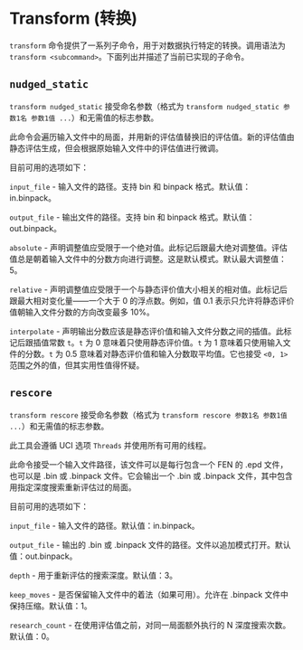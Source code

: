 # Transform (转换)

`transform` 命令提供了一系列子命令，用于对数据执行特定的转换。调用语法为 `transform <subcommand>`。下面列出并描述了当前已实现的子命令。

## `nudged_static`

`transform nudged_static` 接受命名参数（格式为 `transform nudged_static 参数1名 参数1值 ...`）和无需值的标志参数。

此命令会遍历输入文件中的局面，并用新的评估值替换旧的评估值。新的评估值由静态评估生成，但会根据原始输入文件中的评估值进行微调。

目前可用的选项如下：

`input_file` - 输入文件的路径。支持 bin 和 binpack 格式。默认值：in.binpack。

`output_file` - 输出文件的路径。支持 bin 和 binpack 格式。默认值：out.binpack。

`absolute` - 声明调整值应受限于一个绝对值。此标记后跟最大绝对调整值。评估值总是朝着输入文件中的分数方向进行调整。这是默认模式。默认最大调整值：5。

`relative` - 声明调整值应受限于一个与静态评价值大小相关的相对值。此标记后跟最大相对变化量——一个大于 0 的浮点数。例如，值 0.1 表示只允许将静态评价值朝输入文件分数的方向改变最多 10%。

`interpolate` - 声明输出分数应该是静态评价值和输入文件分数之间的插值。此标记后跟插值常数 `t`。`t` 为 0 意味着只使用静态评价值。`t` 为 1 意味着只使用输入文件的分数。`t` 为 0.5 意味着对静态评价值和输入分数取平均值。它也接受 `<0, 1>` 范围之外的值，但其实用性值得怀疑。

## `rescore`

`transform rescore` 接受命名参数（格式为 `transform rescore 参数1名 参数1值 ...`）和无需值的标志参数。

此工具会遵循 UCI 选项 `Threads` 并使用所有可用的线程。

此命令接受一个输入文件路径，该文件可以是每行包含一个 FEN 的 .epd 文件，也可以是 .bin 或 .binpack 文件。它会输出一个 .bin 或 .binpack 文件，其中包含用指定深度搜索重新评估过的局面。

目前可用的选项如下：

`input_file` - 输入文件的路径。默认值：in.binpack。

`output_file` - 输出的 .bin 或 .binpack 文件的路径。文件以追加模式打开。默认值：out.binpack。

`depth` - 用于重新评估的搜索深度。默认值：3。

`keep_moves` - 是否保留输入文件中的着法（如果可用）。允许在 .binpack 文件中保持压缩。默认值：1。

`research_count` - 在使用评估值之前，对同一局面额外执行的 N 深度搜索次数。默认值：0。
